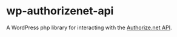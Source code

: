 # wp-authorizenet-api
A WordPress php library for interacting with the [Authorize.net API](https://developer.authorize.net/api/).
